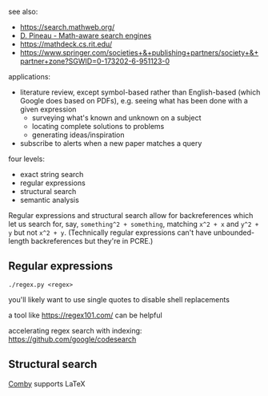 see also:
* https://search.mathweb.org/
* [D. Pineau - Math-aware search engines](https://www.groundai.com/project/math-aware-search-engines-physics-applications-and-overview/1)
* https://mathdeck.cs.rit.edu/
* https://www.springer.com/societies+&+publishing+partners/society+&+partner+zone?SGWID=0-173202-6-951123-0

applications:
* literature review, except symbol-based rather than English-based (which
  Google does based on PDFs), e.g. seeing what has been done with a given
  expression
  * surveying what's known and unknown on a subject
  * locating complete solutions to problems
  * generating ideas/inspiration
* subscribe to alerts when a new paper matches a query

four levels:
* exact string search
* regular expressions
* structural search
* semantic analysis

Regular expressions and structural search allow for backreferences which let us
search for, say, `something^2 + something`, matching `x^2 + x` and `y^2 + y`
but not `x^2 + y`.
(Technically regular expressions can't have unbounded-length backreferences but
they're in PCRE.)


## Regular expressions

`./regex.py <regex>`

you'll likely want to use single quotes to disable shell replacements

a tool like https://regex101.com/ can be helpful

accelerating regex search with indexing:
https://github.com/google/codesearch

## Structural search

[Comby](https://comby.dev/docs/overview) supports LaTeX

